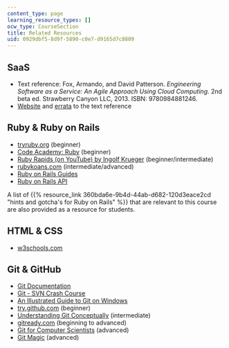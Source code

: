 ```yaml
---
content_type: page
learning_resource_types: []
ocw_type: CourseSection
title: Related Resources
uid: 0929dbf5-8d9f-5890-c0e7-d9165d7c8809
---
```


SaaS
----

*   Text reference: Fox, Armando, and David Patterson. _Engineering Software as a Service: An Agile Approach Using Cloud Computing_. 2nd beta ed. Strawberry Canyon LLC, 2013. ISBN: 9780984881246.
*   [Website](http://www.saasbook.info/) and [errata](http://www.saasbook.info/errata) to the text reference

Ruby & Ruby on Rails
--------------------

*   [tryruby.org](http://tryruby.org/) (beginner)
*   [Code Academy: Ruby](https://www.codecademy.com/learn/learn-ruby) (beginner)
*   [Ruby Rapids (on YouTube) by Ingolf Krueger](http://www.youtube.com/playlist?list=PLqNvT7KCVlrAAWafMBdv5jJiFRBZh9lPQ) (beginner/intermediate)
*   [rubykoans.com](http://rubykoans.com/) (intermediate/advanced)
*   [Ruby on Rails Guides](http://guides.rubyonrails.org/)
*   [Ruby on Rails API](http://api.rubyonrails.org/)

A list of {{% resource_link 360bda6e-9b4d-44ab-d682-120d3eace2cd "hints and gotcha's for Ruby on Rails" %}} that are relevant to this course are also provided as a resource for students.

HTML & CSS
----------

*   [w3schools.com](http://w3schools.com/)

Git & GitHub
------------

*   [Git Documentation](http://git-scm.com/documentation)
*   [Git - SVN Crash Course](http://git.or.cz/course/svn.html)
*   [An Illustrated Guide to Git on Windows](http://nathanj.github.com/gitguide/)
*   [try.github.com](http://try.github.io/) (beginner)
*   [Understanding Git Conceptually](http://www.sbf5.com/~cduan/technical/git/) (intermediate)
*   [gitready.com](http://gitready.com/) (beginning to advanced)
*   [Git for Computer Scientists](http://eagain.net/articles/git-for-computer-scientists/) (advanced)
*   [Git Magic](http://www-cs-students.stanford.edu/~blynn/gitmagic/) (advanced)